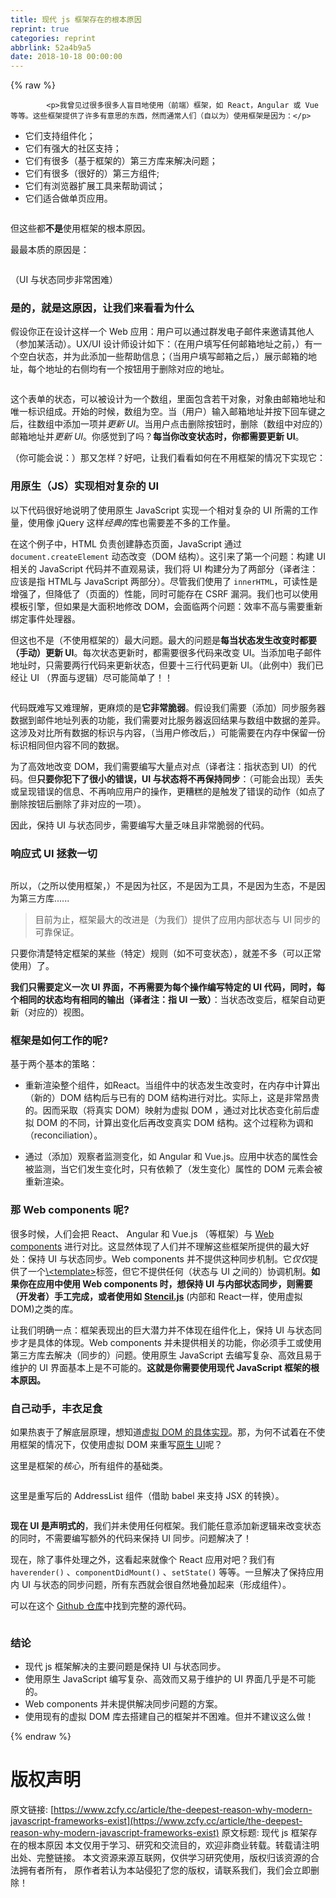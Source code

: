 ```yaml
---
title: 现代 js 框架存在的根本原因
reprint: true
categories: reprint
abbrlink: 52a4b9a5
date: 2018-10-18 00:00:00
---
```


{% raw %}

            <p>我曾见过很多很多人盲目地使用（前端）框架，如 React，Angular 或 Vue等等。这些框架提供了许多有意思的东西，然而通常人们（自以为）使用框架是因为：</p>
<ul>
<li>它们支持组件化；</li>
<li>它们有强大的社区支持；</li>
<li>它们有很多（基于框架的）第三方库来解决问题；</li>
<li>它们有很多（很好的）第三方组件;</li>
<li>它们有浏览器扩展工具来帮助调试；</li>
<li>它们适合做单页应用。</li>
</ul>
<p><img src="https://p0.ssl.qhimg.com/t01520df2f766db5bb7.gif" alt=""></p>
<p>但这些都<strong>不是</strong>使用框架的根本原因。</p>
<p>最最本质的原因是：</p>
<p><img src="https://p0.ssl.qhimg.com/t01b014122d190a5557.png" alt=""></p>
<p>（UI 与状态同步非常困难）</p>
<h3>是的，就是这原因，让我们来看看为什么</h3>
<p>假设你正在设计这样一个 Web 应用：用户可以通过群发电子邮件来邀请其他人（参加某活动）。UX/UI 设计师设计如下：（在用户填写任何邮箱地址之前，）有一个空白状态，并为此添加一些帮助信息；（当用户填写邮箱之后，）展示邮箱的地址，每个地址的右侧均有一个按钮用于删除对应的地址。</p>
<p><img src="https://p0.ssl.qhimg.com/t01a93a13bd1853564f.png" alt=""></p>
<p>这个表单的状态，可以被设计为一个数组，里面包含若干对象，对象由邮箱地址和唯一标识组成。开始的时候，数组为空。当（用户）输入邮箱地址并按下回车键之后，往数组中添加一项并<em>更新 UI</em>。当用户点击删除按钮时，删除（数组中对应的）邮箱地址并<em>更新 UI</em>。你感觉到了吗？<strong>每当你改变状态时，你都需要更新 UI</strong>。</p>
<p>（你可能会说：）那又怎样？好吧，让我们看看如何在不用框架的情况下实现它：</p>
<h3>用原生（JS）实现相对复杂的 UI</h3>
<p>以下代码很好地说明了使用原生 JavaScript 实现一个相对复杂的 UI 所需的工作量，使用像  jQuery 这样<em>经典的</em>库也需要差不多的工作量。</p>
<p>在这个例子中，HTML 负责创建静态页面，JavaScript 通过 <code>document.createElement</code> 动态改变（DOM 结构）。这引来了第一个问题：构建 UI 相关的 JavaScript 代码并不直观易读，我们将 UI 构建分为了两部分（译者注：应该是指 HTML与 JavaScript 两部分）。尽管我们使用了 <code>innerHTML</code>，可读性是增强了，但降低了（页面的）性能，同时可能存在 CSRF 漏洞。我们也可以使用模板引擎，但如果是大面积地修改 DOM，会面临两个问题：效率不高与需要重新绑定事件处理器。</p>
<p>但这也不是（不使用框架的）最大问题。最大的问题是<strong>每当状态发生改变时都要（手动）更新 UI</strong>。每次状态更新时，都需要很多代码来改变 UI。当添加电子邮件地址时，只需要两行代码来更新状态，但要十三行代码更新 UI。（此例中）我们已经让 UI （界面与逻辑）尽可能简单了！！</p>
<p><img src="https://p0.ssl.qhimg.com/t01db0c98185d3d42ce.png" alt=""></p>
<p>代码既难写又难理解，更麻烦的是<strong>它非常脆弱</strong>。假设我们需要（添加）同步服务器数据到邮件地址列表的功能，我们需要对比服务器返回结果与数组中数据的差异。这涉及对比所有数据的标识与内容，（当用户修改后，）可能需要在内存中保留一份标识相同但内容不同的数据。</p>
<p>为了高效地改变 DOM，我们需要编写大量点对点（译者注：指状态到 UI）的代码。但<strong>只要你犯下了很小的错误，UI 与状态将不再保持同步</strong>：（可能会出现）丢失或呈现错误的信息、不再响应用户的操作，更糟糕的是触发了错误的动作（如点了删除按钮后删除了非对应的一项）。</p>
<p>因此，保持 UI 与状态同步，需要编写大量乏味且非常脆弱的代码。</p>
<h3>响应式 UI 拯救一切</h3>
<p><img src="https://p0.ssl.qhimg.com/t01e4816a9ccd93464b.jpg" alt=""></p>
<p>所以，（之所以使用框架，）不是因为社区，不是因为工具，不是因为生态，不是因为第三方库......</p>
<blockquote>
<p>目前为止，框架最大的改进是（为我们）提供了应用内部状态与 UI 同步的可靠保证。</p>
</blockquote>
<p>只要你清楚特定框架的某些（特定）规则（如不可变状态），就差不多（可以正常使用）了。</p>
<p><strong>我们只需要定义一次 UI 界面，不再需要为每个操作编写特定的 UI 代码，同时，每个相同的状态均有相同的输出（译者注：指 UI 一致）</strong>：当状态改变后，框架自动更新（对应的）视图。</p>
<h3>框架是如何工作的呢?</h3>
<p>基于两个基本的策略：</p>
<ul>
<li><p>重新渲染整个组件，如React。当组件中的状态发生改变时，在内存中计算出（新的）DOM 结构后与已有的 DOM 结构进行对比。实际上，这是非常昂贵的。因而采取（将真实 DOM）映射为虚拟 DOM ，通过对比状态变化前后虚拟 DOM 的不同，计算出变化后再改变真实 DOM 结构。这个过程称为调和（reconciliation）。</p>
</li>
<li><p>通过（添加）观察者监测变化，如 Angular 和 Vue.js。应用中状态的属性会被监测，当它们发生变化时，只有依赖了（发生变化）属性的 DOM 元素会被重新渲染。</p>
</li>
</ul>
<h3>那 Web components 呢?</h3>
<p>很多时候，人们会把 React、 Angular 和 Vue.js （等框架）与 <a href="https://www.webcomponents.org/">Web components</a> 进行对比。这显然体现了人们并不理解这些框架所提供的最大好处：保持 UI 与状态同步。Web components 并不提供这种同步机制。它<em>仅仅</em>提供了一个<a href="https://developer.mozilla.org/en-US/docs/Web/HTML/Element/template">\&lt;template&gt;</a>标签，但它不提供任何（状态与 UI 之间的）协调机制。<strong>如果你在应用中使用 Web components 时，想保持 UI 与内部状态同步，则需要（开发者）手工完成，或者使用如</strong> <a href="https://stenciljs.com/"><strong>Stencil.js</strong></a> (内部和 React一样，使用虚拟 DOM)之类的库。</p>
<p>让我们明确一点：框架表现出的巨大潜力并不体现在组件化上，保持 UI 与状态同步才是具体的体现。Web components 并未提供相关的功能，你必须手工或使用第三方库去解决（同步的）问题。使用原生 JavaScript 去编写复杂、高效且易于维护的 UI 界面基本上是不可能的。<strong>这就是你需要使用现代 JavaScript 框架的根本原因。</strong></p>
<h3>自己动手，丰衣足食</h3>
<p>如果热衷于了解底层原理，想知道<a href="https://github.com/Matt-Esch/virtual-dom">虚拟 DOM 的具体实现</a>。那，为何不试着在不使用框架的情况下，仅使用虚拟 DOM 来重写<a href="https://codepen.io/gimenete/pen/vRZLrq">原生 UI</a>呢？</p>
<p>这里是框架的<em>核心</em>，所有组件的基础类。</p>
<p><img src="https://cdn-images-1.medium.com/max/1600/1*wqe8mY3MVDYL-oPEcB7b5Q.png" alt=""></p>
<p>这里是重写后的 AddressList 组件（借助 babel 来支持 JSX 的转换）。</p>
<p><img src="https://cdn-images-1.medium.com/max/1600/1*r6_pPT8W5216ptmhUjoPJQ.png" alt=""></p>
<p><strong>现在 UI 是声明式的</strong>，我们并未使用任何框架。我们能任意添加新逻辑来改变状态的同时，不需要编写额外的代码来保持 UI 同步。问题解决了！</p>
<p>现在，除了事件处理之外，这看起来就像个 React 应用对吧？我们有<code>haverender()</code> 、<code>componentDidMount()</code> 、<code>setState()</code> 等等。一旦解决了保持应用内 UI 与状态的同步问题，所有东西就会很自然地叠加起来（形成组件）。</p>
<p>可以在这个 <a href="https://github.com/gimenete/ui-state-sync">Github 仓库</a>中找到完整的源代码。</p>
<p><img src="https://cdn-images-1.medium.com/max/1600/1*4877k4Hq9dPdtmvg9hnGFA.jpeg" alt=""></p>
<h3>结论</h3>
<ul>
<li>现代 js 框架解决的主要问题是保持 UI 与状态同步。</li>
<li>使用原生 JavaScript 编写复杂、高效而又易于维护的 UI 界面几乎是不可能的。</li>
<li>Web components 并未提供解决同步问题的方案。</li>
<li>使用现有的虚拟 DOM 库去搭建自己的框架并不困难。但并不建议这么做！</li>
</ul>

          
{% endraw %}

# 版权声明
原文链接: [https://www.zcfy.cc/article/the-deepest-reason-why-modern-javascript-frameworks-exist](https://www.zcfy.cc/article/the-deepest-reason-why-modern-javascript-frameworks-exist)
原文标题: 现代 js 框架存在的根本原因
本文仅用于学习、研究和交流目的，欢迎非商业转载。转载请注明出处、完整链接。
本文资源来源互联网，仅供学习研究使用，版权归该资源的合法拥有者所有，
原作者若认为本站侵犯了您的版权，请联系我们，我们会立即删除！
